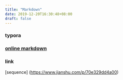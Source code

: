 ```yaml
---
title: "Markdown"
date: 2019-12-20T16:30:48+08:00
draft: false
---
```


### typora


### [online markdown](https://www.mdeditor.com/)

### link
[sequence] (https://www.jianshu.com/p/70e329dd4a00)





